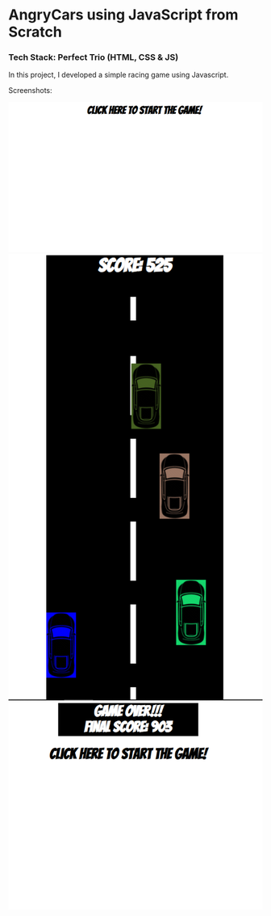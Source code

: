 # AngryCars using JavaScript from Scratch

### Tech Stack: Perfect Trio (HTML, CSS & JS)

In this project, I developed a simple racing game using Javascript.

Screenshots:

<img src="Screenshots/Capture1.PNG">

<img src="Screenshots/Capture2.PNG" style="vertical-align:middle">

<img src="Screenshots/Capture3.PNG">
